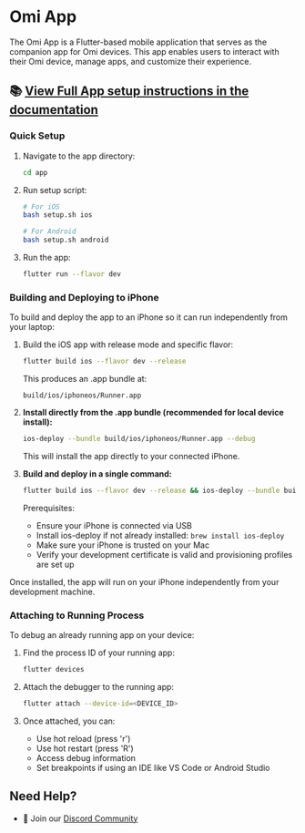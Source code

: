 # Omi App

The Omi App is a Flutter-based mobile application that serves as the companion app for Omi devices. This app enables users to interact with their Omi device, manage apps, and customize their experience.

## 📚 **[View Full App setup instructions in the documentation](https://docs.omi.me/docs/developer/AppSetup)**

### Quick Setup

1. Navigate to the app directory:
   ```bash
   cd app
   ```

2. Run setup script:
   ```bash
   # For iOS
   bash setup.sh ios

   # For Android
   bash setup.sh android
   ```

3. Run the app:
   ```bash
   flutter run --flavor dev
   ```

### Building and Deploying to iPhone

To build and deploy the app to an iPhone so it can run independently from your laptop:

1. Build the iOS app with release mode and specific flavor:
   ```bash
   flutter build ios --flavor dev --release
   ```
   This produces an .app bundle at:
   ```
   build/ios/iphoneos/Runner.app
   ```

2. **Install directly from the .app bundle (recommended for local device install):**
   ```bash
   ios-deploy --bundle build/ios/iphoneos/Runner.app --debug
   ```
   This will install the app directly to your connected iPhone.

3. **Build and deploy in a single command:**
   ```bash
   flutter build ios --flavor dev --release && ios-deploy --bundle build/ios/iphoneos/Runner.app
   ```

   Prerequisites:
   - Ensure your iPhone is connected via USB
   - Install ios-deploy if not already installed: `brew install ios-deploy`
   - Make sure your iPhone is trusted on your Mac
   - Verify your development certificate is valid and provisioning profiles are set up

Once installed, the app will run on your iPhone independently from your development machine.

### Attaching to Running Process

To debug an already running app on your device:

1. Find the process ID of your running app:
   ```bash
   flutter devices
   ```

2. Attach the debugger to the running app:
   ```bash
   flutter attach --device-id=<DEVICE_ID>
   ```

3. Once attached, you can:
   - Use hot reload (press 'r')
   - Use hot restart (press 'R')
   - Access debug information
   - Set breakpoints if using an IDE like VS Code or Android Studio

## Need Help?

- 💬 Join our [Discord Community](http://discord.omi.me)
